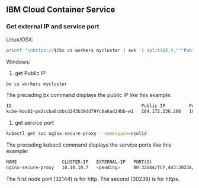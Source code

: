 ## IBM Cloud Container Service

### Get external IP and service port 

Linux/OSX: 
```bash
printf "\nhttps://$(bx cs workers mycluster | awk '{ split($2,t,"""Public"""); printf """%s+""", t[1] }' | awk '{ split($1,ip,"""+"""); print ip[3] }'):$(kubectl get svc nginx-secure-proxy --namespace=nsolid --output='jsonpath={.spec.ports[1].nodePort}')\n"
```

Windows: 

1. get Public IP
```bash
bx cs workers mycluster
```
The preceding bx command displays the public IP like this example: 
```bash
ID                                                 Public IP         Private IP      Machine Type   State    Status   Version
kube-hou02-pa2ccba8cbbcd243b39dd79fc0a6ad24bb-w1   184.172.236.206   10.76.114.209   free           normal   Ready    1.5.6_921
```

1. get service port 
```bash
kubectl get svc nginx-secure-proxy --namespace=nsolid 
``` 
The preceding kubectl command displays the service ports like this example: 
```bash
NAME                 CLUSTER-IP   EXTERNAL-IP   PORT(S)                      AGE
nginx-secure-proxy   10.10.10.7   <pending>     80:32144/TCP,443:30238/TCP   8m
```
The first node port (32144) is for http. The second (30238) is for https.